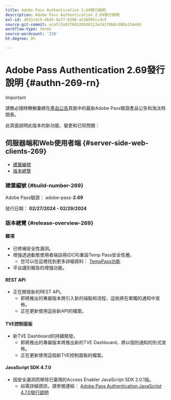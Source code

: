```yaml
---
title: Adobe Pass Authentication 2.69發行說明
description: Adobe Pass Authentication 2.69發行說明
exl-id: d031c4c5-dbd5-4a77-b298-a53b992cc4c5
source-git-commit: ecafc3a92f691203d8113a741f0b6cd00a134e80
workflow-type: tm+mt
source-wordcount: '210'
ht-degree: 0%

---
```


# Adobe Pass Authentication 2.69發行說明 {#authn-269-rn}

>[!IMPORTANT]
>
> 請務必隨時瞭解彙總在[產品公告](/help/authentication/product-announcements.md)頁面中的最新Adobe Pass驗證產品公告和淘汰時間表。

此頁面說明此版本的新功能、變更和已知問題：

## 伺服器端和Web使用者端 {#server-side-web-clients-269}

* [建置編號](#build-number-269)
* [版本總覽](#release-overview-269)

### 建置編號 {#build-number-269}

Adobe Pass驗證： adobe-pass-**2.69**

發行日期： **02/27/2024 - 02/29/2024**

### 版本總覽 {#release-overview-269}

#### 雜項

* 已修補安全性漏洞。
* 增強透過動態使用者端註冊(DCR)重設Temp Pass安全性層。
   * 您可以在這裡找到更多詳細資料： [TempPass功能](../integration-guide-programmers/features-premium/temporary-access/temp-pass-feature.md)
* 平台識別報告的增強功能。

#### REST API

* 正在開發新的REST API。
   * 即將推出的專屬版本將引入新的端點和流程，這些將在單獨的通知中宣佈。
   * 正在更新使用這些新API的檔案。

#### TVE控制面板

* 新TVE Dashboard的持續開發。
   * 即將推出的專屬版本將推出新的TVE Dashboard，將以個別通知的形式宣佈。
   * 正在更新使用這個新TVE控制面板的檔案。

#### JavaScript SDK 4.7.0

* 因安全漏洞而移除已棄用的Access Enabler JavaScript SDK 2.0.1版。
   * 如需詳細資訊，請參閱連結： [Adobe Pass Authentication JavaScript 4.7.0發行說明](authn-rn-javascript-470.md)
